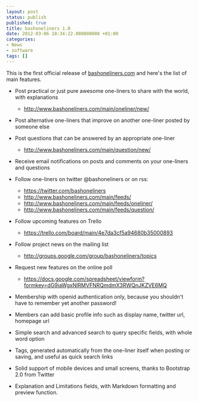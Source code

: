 ```yaml
---
layout: post
status: publish
published: true
title: bashoneliners 1.0
date: 2012-03-06 18:34:22.000000000 +01:00
categories:
- News
- software
tags: []
---
```

This is the first official release of [bashoneliners.com](http://www.bashoneliners.com/) and here's the list of main features.

- Post practical or just pure awesome one-liners to share with the world, with explanations

    - http://www.bashoneliners.com/main/oneliner/new/

- Post alternative one-liners that improve on another one-liner posted by someone else
- Post questions that can be answered by an appropriate one-liner

    - http://www.bashoneliners.com/main/question/new/

- Receive email notifications on posts and comments on your one-liners and questions
- Follow one-liners on twitter @bashoneliners or on rss:

    - https://twitter.com/bashoneliners
    - http://www.bashoneliners.com/main/feeds/
    - http://www.bashoneliners.com/main/feeds/oneliner/
    - http://www.bashoneliners.com/main/feeds/question/

- Follow upcoming features on Trello

    - https://trello.com/board/main/4e7da3cf5a94680b35000893

- Follow project news on the mailing list

    - http://groups.google.com/group/bashoneliners/topics

- Request new features on the online poll

    - https://docs.google.com/spreadsheet/viewform?formkey=dG9iaWgxNlRMVFNRQmdmX3RWQnJKZVE6MQ

- Membership with openid authentication only, because you shouldn't have to remember yet another password!
- Members can add basic profile info such as display name, twitter url, homepage url
- Simple search and advanced search to query specific fields, with whole word option
- Tags, generated automatically from the one-liner itself when posting or saving, and useful as quick search links
- Solid support of mobile devices and small screens, thanks to Bootstrap 2.0 from Twitter
- Explanation and Limitations fields, with Markdown formatting and preview function.

